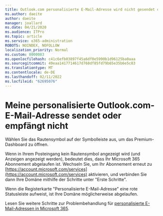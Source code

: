 ```yaml
---
title: Outlook.com personalisierte E-Mail-Adresse wird nicht gesendet oder empfangen
ms.author: daeite
author: daeite
manager: joallard
ms.date: 04/21/2020
ms.audience: ITPro
ms.topic: article
ms.service: o365-administration
ROBOTS: NOINDEX, NOFOLLOW
localization_priority: Normal
ms.custom: 8000083
ms.openlocfilehash: c41c6efb03897f45a6df0e5990b1d96125ba0aaa
ms.sourcegitcommit: 49eaa1417714617d768df85fd79b65e35b6e5c83
ms.translationtype: MT
ms.contentlocale: de-DE
ms.lasthandoff: 02/11/2022
ms.locfileid: "62695076"
---
```

# <a name="my-personalized-outlookcom-email-address-isnt-sending-or-receiving"></a>Meine personalisierte Outlook.com-E-Mail-Adresse sendet oder empfängt nicht

Wählen Sie das Rautensymbol auf der Symbolleiste aus, um das Premium-Dashboard zu öffnen.

Wenn in Ihrem Posteingang kein Rautensymbol angezeigt wird (und Anzeigen angezeigt werden), bedeutet dies, dass Ihr Microsoft 365 Abonnement abgelaufen ist. Wechseln Sie, um Ihr Abonnement erneut zu [https://account.microsoft.com/services](https://account.microsoft.com/services) aktivieren, und verbinden Sie dann Ihre Domäne mithilfe der Schritte unter "Erste Schritte".

Wenn die Registerkarte "Personalisierte E-Mail-Adresse" eine rote Statusleiste aufweist, ist Ihre Domäne möglicherweise abgelaufen.

Lesen Sie weitere Schritte zur Problembehandlung für [personalisierte E-Mail-Adressen in Microsoft 365](https://support.office.com/article/75416a58-b225-4c02-8c07-8979403b427b?wt.mc_id=Office_Outlook_com_Alchemy).